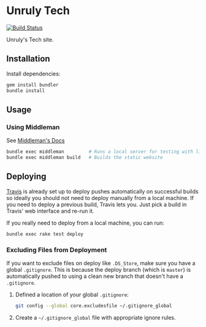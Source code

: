 # Unruly Tech

[![Build Status](https://travis-ci.org/unruly/unruly.github.io.svg?branch=develop)](https://travis-ci.org/unruly/unruly.github.io)

Unruly's Tech site.

## Installation

Install dependencies:

```sh
gem install bundler
bundle install
```

## Usage

### Using Middleman

See [Middleman's Docs](https://middlemanapp.com/basics/install/)

```sh
bundle exec middleman         # Runs a local server for testing with livereload
bundle exec middleman build   # Builds the static website
```

## Deploying

[Travis](https://travis-ci.org/unruly/unruly.github.io) is already set up to deploy pushes automatically on successful builds so ideally you should not need to deploy manually from a local machine. If you need to deploy a previous build, Travis lets you. Just pick a build in Travis' web interface and re-run it. 

If you really need to deploy from a local machine, you can run:

```sh
bundle exec rake test deploy
```

### Excluding Files from Deployment

If you want to exclude files on deploy like `.DS_Store`, make sure you have a global `.gitignore`. This is because the
deploy branch (which is `master`) is automatically pushed to using a clean new branch that doesn't have a `.gitignore`.


1. Defined a location of your global `.gitignore`:

   ```sh
   git config --global core.excludesfile ~/.gitignore_global
   ```

2. Create a `~/.gitignore_global` file with appropriate ignore rules.

